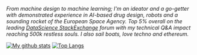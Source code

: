 *From machine design to machine learning; I'm an ideator and a go-getter with demonstrated experience in AI-based drug design, robots and a sounding rocket of the European Space Agency. Top 5% overall on the leading [DataScience StackExchange](https://datascience.stackexchange.com/users/52089/pcko1) forum with my technical Q&A impact reaching 500k restless souls. I also sail boats, love techno and ethereum.* 

[![My github stats](https://github-readme-stats.vercel.app/api?username=pcko1&show_icons=true&theme=tokyonight)](https://github.com/pcko1/github-readme-stats)
[![Top Langs](https://github-readme-stats.vercel.app/api/top-langs/?username=pcko1&theme=tokyonight&layout=compact)](https://github.com/pcko1/github-readme-stats)

<!--
**pcko1/pcko1** is a ✨ _special_ ✨ repository because its `README.md` (this file) appears on your GitHub profile.

Here are some ideas to get you started:

- 🔭 I’m currently working on ...
- 🌱 I’m currently learning ...
- 👯 I’m looking to collaborate on ...
- 🤔 I’m looking for help with ...
- 💬 Ask me about ...
- 📫 How to reach me: ...
- 😄 Pronouns: ...
- ⚡ Fun fact: ...
-->
